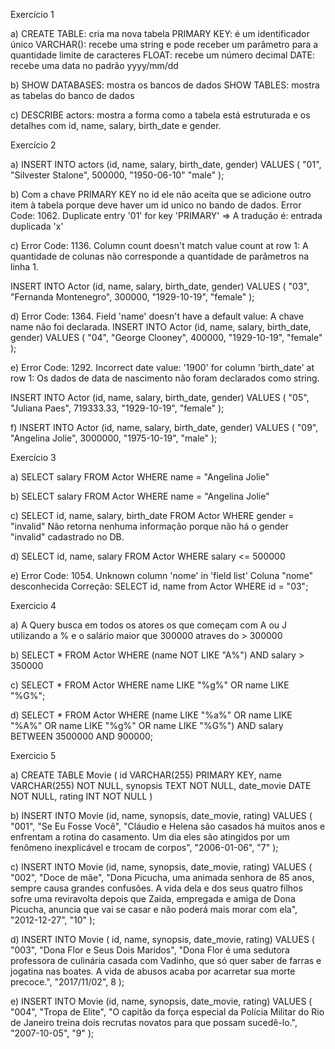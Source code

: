Exercício 1

a) CREATE TABLE: cria ma nova tabela
   PRIMARY KEY: é um identificador único 
   VARCHAR(): recebe uma string e pode receber um parâmetro para a quantidade limite de caracteres
   FLOAT: recebe um número decimal
   DATE: recebe uma data no padrão yyyy/mm/dd

b) SHOW DATABASES: mostra os bancos de dados 
   SHOW TABLES: mostra as tabelas do banco de dados

c) DESCRIBE actors: mostra a forma como a tabela está estruturada e os detalhes com id, name, salary, birth_date e gender.

Exercício 2

a) INSERT INTO actors (id, name, salary, birth_date, gender)
VALUES (
   "01",
   "Silvester Stalone",
   500000,
   "1950-06-10"
   "male"
);

b) Com a chave PRIMARY KEY no id ele não aceita que se adicione outro item à tabela porque deve haver um id unico no bando de dados. Error Code: 1062. Duplicate entry '01' for key 'PRIMARY' => A tradução é: entrada duplicada 'x'

c) Error Code: 1136. Column count doesn't match value count at row 1: A quantidade de colunas não corresponde a quantidade de parâmetros na linha 1.

INSERT INTO Actor (id, name, salary, birth_date, gender)
VALUES (
"03", 
"Fernanda Montenegro", 
300000, 
"1929-10-19", 
"female"
);

d) Error Code: 1364. Field 'name' doesn't have a default value: A chave name não foi declarada.
INSERT INTO Actor (id, name, salary, birth_date, gender)
VALUES (
"04",
"George Clooney",
400000,
"1929-10-19", 
"female"
);

e) Error Code: 1292. Incorrect date value: '1900' for column 'birth_date' at row 1: Os dados de data de nascimento não foram declarados como string.

INSERT INTO Actor (id, name, salary, birth_date, gender)
VALUES (
"05",
"Juliana Paes",
719333.33,
"1929-10-19", 
"female"
);

f) INSERT INTO Actor (id, name, salary, birth_date, gender)
VALUES (
"09",
"Angelina Jolie",
3000000,
"1975-10-19", 
"male"
);

Exercício 3

a) SELECT salary FROM Actor WHERE name = "Angelina Jolie"

b) SELECT salary FROM Actor WHERE name = "Angelina Jolie"

c) SELECT id, name, salary, birth_date FROM Actor WHERE gender = "invalid" Não retorna nenhuma informação porque não há o gender "invalid" cadastrado no DB.

d) SELECT id, name, salary FROM Actor WHERE salary <= 500000

e) Error Code: 1054. Unknown column 'nome' in 'field list' Coluna "nome" desconhecida
   Correção: SELECT id, name from Actor WHERE id = "03";

Exercicio 4

a) A Query busca em todos os atores os que começam com A ou J utilizando a % e o salário maior que 300000 atraves do > 300000

b) SELECT * FROM Actor
WHERE (name NOT LIKE "A%") AND salary > 350000

c) SELECT * FROM Actor
WHERE name LIKE "%g%" OR name LIKE "%G%";

d) SELECT * FROM Actor
WHERE (name LIKE "%a%" OR name LIKE "%A%" OR name LIKE "%g%" OR name LIKE "%G%") 
AND salary BETWEEN 3500000 AND 900000;

Exercicio 5

a) CREATE TABLE Movie (
id VARCHAR(255) PRIMARY KEY,
name VARCHAR(255) NOT NULL,
synopsis TEXT NOT NULL,
date_movie DATE NOT NULL,
rating INT NOT NULL
)

b) INSERT INTO Movie (id, name, synopsis, date_movie, rating)
VALUES (
"001",
"Se Eu Fosse Você",
"Cláudio e Helena são casados há muitos anos e enfrentam a rotina do casamento. Um dia eles são atingidos por um fenômeno inexplicável e trocam de corpos",
"2006-01-06",
"7"
);

c) INSERT INTO Movie (id, name, synopsis, date_movie, rating)
VALUES (
"002",
"Doce de mãe",
"Dona Picucha, uma animada senhora de 85 anos, sempre causa grandes confusões. A vida dela e dos seus quatro filhos sofre uma reviravolta depois que Zaida, empregada e amiga de Dona Picucha, anuncia que vai se casar e não poderá mais morar com ela",
"2012-12-27",
"10"
);

d) INSERT INTO Movie ( id, name, synopsis, date_movie, rating)
VALUES (
"003",
"Dona Flor e Seus Dois Maridos",
"Dona Flor é uma sedutora professora de culinária casada com Vadinho, que só quer saber de farras e jogatina nas boates. A vida de abusos acaba por acarretar sua morte precoce.",
"2017/11/02",
8
);

e) INSERT INTO Movie (id, name, synopsis, date_movie, rating)
VALUES (
"004",
"Tropa de Elite",
"O capitão da força especial da Polícia Militar do Rio de Janeiro treina dois recrutas novatos para que possam sucedê-lo.",
"2007-10-05",
"9"
);














